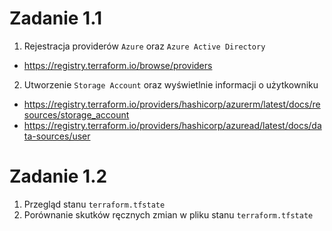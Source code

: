 # Zadanie 1.1

1. Rejestracja providerów `Azure` oraz `Azure Active Directory`
  * https://registry.terraform.io/browse/providers
2. Utworzenie `Storage Account` oraz wyświetlnie informacji o użytkowniku
  * https://registry.terraform.io/providers/hashicorp/azurerm/latest/docs/resources/storage_account
  * https://registry.terraform.io/providers/hashicorp/azuread/latest/docs/data-sources/user

# Zadanie 1.2
1. Przegląd stanu `terraform.tfstate`
2. Porównanie skutków ręcznych zmian w pliku stanu `terraform.tfstate`
